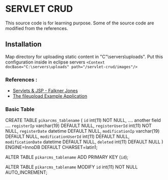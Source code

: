 # SERVLET CRUD 
This source code is for learning purpose. Some of the source code are modified from the references. 

## Installation
Map directory for uploading static content in "C"\servers\uploads". Put this configuration inside <Host> in eclipse servers
``<Context docBase="C:\servers\uploads" path="/servlet-crud/images"/>``


### References : 
- [Servlets & JSP - Falkner Jones](http://java.cnam.fr/iagl/biblio/Serlvets%20&%20JSP%20-%20Falkner%20Jones.pdf)
- [The fileupload Example Application](https://docs.oracle.com/javaee/6/tutorial/doc/glraq.html)

### Basic Table 
CREATE TABLE `pikarcms_tablename` (
  `id` int(11) NOT NULL,
  .... another field .... 
  `registerIp` varchar(19) DEFAULT NULL,
  `registerUserId` int(11) NOT NULL,
  `registerDate` datetime DEFAULT NULL,
  `modificationIp` varchar(19) DEFAULT NULL,
  `modificationUserId` int(11) DEFAULT NULL,
  `modificationDate` datetime DEFAULT NULL,
  `deleted` int(11) DEFAULT NULL
) ENGINE=InnoDB DEFAULT CHARSET=latin1;

ALTER TABLE `pikarcms_tablename`
  ADD PRIMARY KEY (`id`);

ALTER TABLE `pikarcms_tablename`
  MODIFY `id` int(11) NOT NULL AUTO_INCREMENT;
